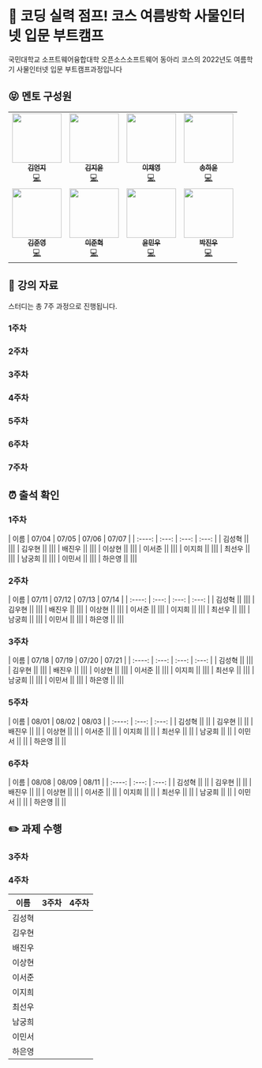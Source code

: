 # 🚀 코딩 실력 점프! 코스 여름방학 사물인터넷 입문 부트캠프

국민대학교 소프트웨어융합대학 오픈소스소프트웨어 동아리 코스의 2022년도 여름학기 사물인터넷 입문 부트캠프과정입니다


## :stuck_out_tongue_closed_eyes: 멘토 구성원
<table>
  <tr>
  <td align="center"><a href="https://github.com/Eonji-sw"><img src="https://avatars.githubusercontent.com/u/85453429?v=4" width="100px;" alt=""/><br /><sub><b>김언지</b></sub></a><br /><a href="https://github.com/Eonji-sw" title="Code">💻</a></td>
    <td align="center"><a href="https://github.com/Kim-Jiyun"><img src="https://avatars.githubusercontent.com/u/84488029?v=4" width="100px;" alt=""/><br /><sub><b>김지윤</b></sub></a><br /><a href="https://github.com/Kim-Jiyun" title="Code">💻</a></td>
    <td align="center"><a href="https://github.com/hummingbbird"><img src="https://avatars.githubusercontent.com/u/84303489?v=4" width="100px;" alt=""/><br /><sub><b>이채영</b></sub></a><br /><a href="https://github.com/hummingbbird" title="Code">💻</a></td>
    <td align="center"><a href="https://github.com/hayounSong"><img src="https://avatars.githubusercontent.com/u/39684920?v=4" width="100px;" alt=""/><br /><sub><b>송하윤</b></sub></a><br /><a href="https://github.com/hayounSong" title="Code">💻</a></td>
  </tr>
    <tr>
    <td align="center"><a href="https://github.com/mrgentle1"><img src="https://avatars.githubusercontent.com/u/59019322?v=4" width="100px;" alt=""/><br /><sub><b>김준영</b></sub></a><br /><a href="https://github.com/mrgentle1" title="Code">💻</a></td>
     <td align="center"><a href="https://github.com/jjunh33"><img src="https://avatars.githubusercontent.com/u/57091983?v=4" width="100px;" alt=""/><br /><sub><b>이준혁</b></sub></a><br /><a href="https://github.com/jjunh33" title="Code">💻</a></td>
      <td align="center"><a href="https://github.com/ymw0407"><img src="https://avatars.githubusercontent.com/u/77202633?v=4" width="100px;" alt=""/><br /><sub><b>윤민우</b></sub></a><br /><a href="https://github.com/ymw0407" title="Code">💻</a></td>
    <td align="center"><a href="https://github.com/bentshrimp"><img src="https://avatars.githubusercontent.com/u/39232867?v=4" width="100px;" alt=""/><br /><sub><b>박진우</b></sub></a><br /><a href="https://github.com/bentshrimp" title="Code">💻</a></td>
  </tr>
</table>


## :green_book: 강의 자료

스터디는 총 7주 과정으로 진행됩니다.

### 1주차

### 2주차

### 3주차

### 4주차

### 5주차

### 6주차

### 7주차

## :alarm_clock: 출석 확인
### 1주차
|  이름  | 07/04 | 07/05 | 07/06 | 07/07 |
| :----: | :---: | :---: | :---: |
| 김성혁 ||       |||
| 김우현 ||       |||
| 배진우 ||       |||
| 이상현 ||       |||
| 이서준 ||       |||
| 이지희 ||       |||
| 최선우 ||       |||
| 남궁희 ||       |||
| 이민서 ||       |||
| 하은영 ||       |||

### 2주차
|  이름  | 07/11 | 07/12 | 07/13 | 07/14 |
| :----: | :---: | :---: | :---: |
| 김성혁 ||       |||
| 김우현 ||       |||
| 배진우 ||       |||
| 이상현 ||       |||
| 이서준 ||       |||
| 이지희 ||       |||
| 최선우 ||       |||
| 남궁희 ||       |||
| 이민서 ||       |||
| 하은영 ||       |||

### 3주차
|  이름  | 07/18 | 07/19 | 07/20 | 07/21 |
| :----: | :---: | :---: | :---: |
| 김성혁 ||       |||
| 김우현 ||       |||
| 배진우 ||       |||
| 이상현 ||       |||
| 이서준 ||       |||
| 이지희 ||       |||
| 최선우 ||       |||
| 남궁희 ||       |||
| 이민서 ||       |||
| 하은영 ||       |||

### 5주차
|  이름  | 08/01 | 08/02 | 08/03 |
| :----: | :---: | :---: |
| 김성혁 ||       ||
| 김우현 ||       ||
| 배진우 ||       ||
| 이상현 ||       ||
| 이서준 ||       ||
| 이지희 ||       ||
| 최선우 ||       ||
| 남궁희 ||       ||
| 이민서 ||       ||
| 하은영 ||       ||

### 6주차
|  이름  | 08/08 | 08/09 | 08/11 |
| :----: | :---: | :---: |
| 김성혁 ||       ||
| 김우현 ||       ||
| 배진우 ||       ||
| 이상현 ||       ||
| 이서준 ||       ||
| 이지희 ||       ||
| 최선우 ||       ||
| 남궁희 ||       ||
| 이민서 ||       ||
| 하은영 ||       ||


## :pencil2: 과제 수행 ##

### 3주차

### 4주차

|  이름  |          3주차          | 4주차 |
| :----: | :---------------------: | :---: |
| 김성혁 ||       |
| 김우현 ||       |
| 배진우 ||       |
| 이상현 ||       |
| 이서준 ||       |
| 이지희 ||       |
| 최선우 ||       |
| 남궁희 ||       |
| 이민서 ||       |
| 하은영 ||       |
